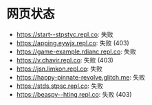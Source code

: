 # 网页状态
- https://start--stpstyc.repl.co: 失败
- https://apping.eywjx.repl.co: 失败 (403)
- https://game-example.rdianc.repl.co: 失败
- https://v.chavir.repl.co: 失败 (403)
- https://jsn.limkon.repl.co: 失败
- https://happy-pinnate-revolve.glitch.me: 失败
- https://stds.stpsc.repl.co: 失败
- https://beaspy--hting.repl.co: 失败 (403)
